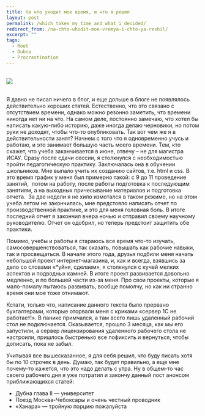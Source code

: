 ```yaml
---
title: На что уходит мое время, и что я решил
layout: post
permalink: /which_takes_my_time_and_what_i_decided/
redirect_from: /na-chto-uhodit-moe-vremya-i-chto-ya-reshil/
excerpt: ""
tags:
  - Root
  - Dubna
  - Procrastination
---
```

<br>
<img src="https://farm6.staticflickr.com/5687/21628076856_f69057406a_o.jpg">
<br>
<br>

Я давно не писал ничего в блог, и еще дольше в блоге не появлялось действительно хороших статей. Естественно, что это связано с отсутствием времени, однако можно резонно заметить, что времени никогда нет ни на что. На самом деле, постоянно замечаю, что хотел бы написать какую-либо историю, даже иногда делаю черновики, но потом руки не доходят, чтобы что-то опубликовать. Так вот чем же я в действительности занят? Начнем с того что я одновременно учусь и работаю, и это занимает большую часть моего времени. Тем, кто скажет, что учеба заканчивается в июне, отвечу – не для магистра ИСАУ. Сразу после сдачи сессии, я столкнулся с необходимостью пройти педагогическую практику. Заключалась она в обучении школьников. Мне выпало учить их созданию сайтов, т.е. html и css. В это время график у меня был примерно такой: с 9 до 11 проведение занятий,  потом на работу, после работы подготовка к последующим занятиям, а на выходных причесывание материалов и подготовка отчета.  За две недели я не хило измотался в таком режиме, но на этом учеба летом не закончилась, мне предстояло написать отчет по производственной практике, и это для меня головная боль. В итоге последний отчет я закончил вчера ночью и отправил своему научному руководителю. Отчет он одобрил, но теперь предстоит защитить обе практики.

Помимо, учебы и работы я стараюсь все время что-то изучать, самосовершенствоваться, так сказать, повышать как рабочие навыки, так и просвещаться. В начале этого года, друзья подбили меня начать небольшой проект интернет-магазина, и, как и всегда, взявшись за дело со словами «*уйня, сделаем», я столкнулся с кучей мелких аспектов и подводных камней. В итоге проект развивается довольно медленно, и по большей части из-за меня. Про свои проекты, которые я мало-помалу пытаюсь развивать, вообще помолчу, но как ни странно время они мое тоже отнимают.

Кстати, только что, написание данного текста было прервано бухгалтерами, которые оторвали меня с криками «сервер 1С не работает!». В панике примчался, а там всего лишь удаленный рабочий стол не подключается. Оказывается, прошло 3 месяца, как мы его запустили, а сервер лицензирования удаленного рабочего стола не настроили, пришлось быстренько все пофиксить и вернуться, чтобы дописать, пока не забыл.

Учитывая все вышесказанное, я для себя решил, что буду писать хотя бы по 10 строчек в день. Думаю, так будет правильно, а еще мне почему-то кажется, что это надо делать с утра. Ну в общем-то час своего рабочего дня я уже потратил и закончу данный пост анонсом приближающихся статей:

  * Дубна глава II &#8212; университет
  * Поезд Москва-Чебоксары и очень честный проводник
  * &#171;Ханара&#187; &#8212; тройную порцию пожалуйста
